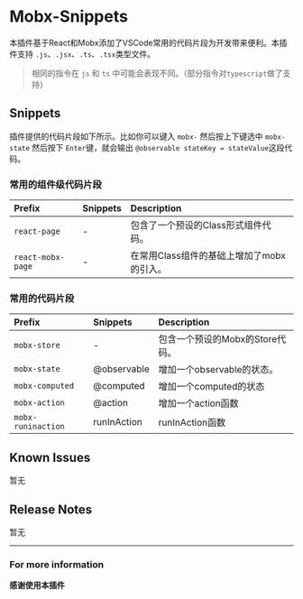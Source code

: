 # Mobx-Snippets 

本插件基于React和Mobx添加了VSCode常用的代码片段为开发带来便利。本插件支持 `.js`、`.jsx`、`.ts`、`.tsx`类型文件。

> 相同的指令在 `js` 和 `ts` 中可能会表现不同。（部分指令对`typescript`做了支持）

## Snippets

插件提供的代码片段如下所示。比如你可以键入 `mobx-` 然后按上下键选中 `mobx-state` 然后按下 `Enter`键，就会输出 `@observable stateKey = stateValue`这段代码。

### 常用的组件级代码片段

Prefix|Snippets|Description
:---|:---|:---
`react-page`|-|包含了一个预设的Class形式组件代码。
`react-mobx-page`|-|在常用Class组件的基础上增加了mobx的引入。

### 常用的代码片段

Prefix|Snippets|Description
:---|:---|:---
`mobx-store`|-|包含一个预设的Mobx的Store代码。
`mobx-state`|@observable|增加一个observable的状态。
`mobx-computed`|@computed|增加一个computed的状态
`mobx-action`|@action|增加一个action函数
`mobx-runinaction`|runInAction|runInAction函数

## Known Issues

暂无

## Release Notes

暂无

-----------------------------------------------------------------------------------------------------------

### For more information

**感谢使用本插件**
